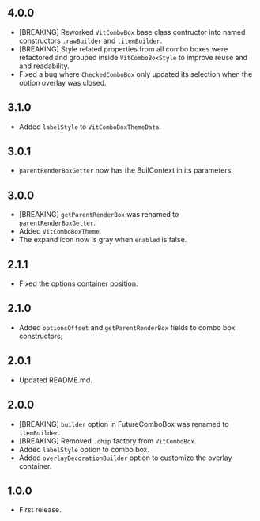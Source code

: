 ## 4.0.0

* [BREAKING] Reworked `VitComboBox` base class contructor into named constructors `.rawBuilder` and `.itemBuilder`.
* [BREAKING] Style related properties from all combo boxes were refactored and grouped inside `VitComboBoxStyle` to improve reuse and and readability.
* Fixed a bug where `CheckedComboBox` only updated its selection when the option overlay was closed.

## 3.1.0

* Added `labelStyle` to `VitComboBoxThemeData`.

## 3.0.1

* `parentRenderBoxGetter` now has the BuilContext in its parameters.

## 3.0.0

* [BREAKING] `getParentRenderBox` was renamed to `parentRenderBoxGetter`.
* Added `VitComboBoxTheme`.
* The expand icon now is gray when `enabled` is false.

## 2.1.1

* Fixed the options container position.

## 2.1.0

* Added `optionsOffset` and `getParentRenderBox` fields to combo box constructors;

## 2.0.1

* Updated README.md.

## 2.0.0

* [BREAKING] `builder` option in FutureComboBox was renamed to `itemBuilder`.
* [BREAKING] Removed `.chip` factory from `VitComboBox`.
* Added `labelStyle` option to combo box.
* Added `overlayDecorationBuilder` option to customize the overlay container.

## 1.0.0

* First release.
